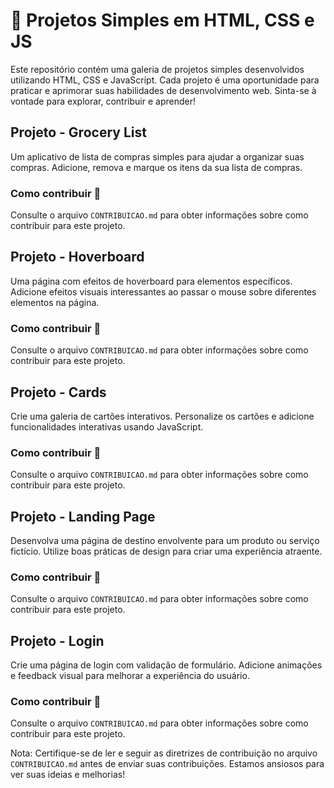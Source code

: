 <h1>🚀 Projetos Simples em HTML, CSS e JS</h1>
 <p>Este repositório contém uma galeria de projetos simples desenvolvidos utilizando HTML, CSS e JavaScript. Cada projeto é uma oportunidade para praticar e aprimorar suas habilidades de desenvolvimento web. Sinta-se à vontade para explorar, contribuir e aprender!</p>
 </header>
  <section id="grocery-list">
  <h2>Projeto - Grocery List</h2>
  <p>Um aplicativo de lista de compras simples para ajudar a organizar suas compras. Adicione, remova e marque os itens da sua lista de compras.</p>
  <h3>Como contribuir 🤝</h3>
  <p>Consulte o arquivo <code>CONTRIBUICAO.md</code> para obter informações sobre como contribuir para este projeto.</p>
  </section>

  <section id="hoverboard">
  <h2>Projeto - Hoverboard</h2>
  <p>Uma página com efeitos de hoverboard para elementos específicos. Adicione efeitos visuais interessantes ao passar o mouse sobre diferentes elementos na página.</p>
  <h3>Como contribuir 🤝</h3>
  <p>Consulte o arquivo <code>CONTRIBUICAO.md</code> para obter informações sobre como contribuir para este projeto.</p>
  </section>

  <section id="cards">
  <h2>Projeto - Cards</h2>
  <p>Crie uma galeria de cartões interativos. Personalize os cartões e adicione funcionalidades interativas usando JavaScript.</p>
  <h3>Como contribuir 🤝</h3>
  <p>Consulte o arquivo <code>CONTRIBUICAO.md</code> para obter informações sobre como contribuir para este projeto.</p>
  </section>

  <section id="landing-page">
  <h2>Projeto - Landing Page</h2>
  <p>Desenvolva uma página de destino envolvente para um produto ou serviço fictício. Utilize boas práticas de design para criar uma experiência atraente.</p>
  <h3>Como contribuir 🤝
  </h3>    
  <p>Consulte o arquivo <code>CONTRIBUICAO.md</code> para obter informações sobre como contribuir para este projeto.</p>
  </section>

  <section id="login">
  <h2>Projeto - Login</h2>
  <p>Crie uma página de login com validação de formulário. Adicione animações e feedback visual para melhorar a experiência do usuário.</p>
  <h3>Como contribuir 🤝</h3>
  <p>Consulte o arquivo <code>CONTRIBUICAO.md</code> para obter informações sobre como contribuir para este projeto.</p>
  </section>

  <footer>
  <p>Nota: Certifique-se de ler e seguir as diretrizes de contribuição no arquivo <code>CONTRIBUICAO.md</code> antes de enviar suas contribuições. Estamos ansiosos para ver suas ideias e melhorias!</p>
  </footer>

